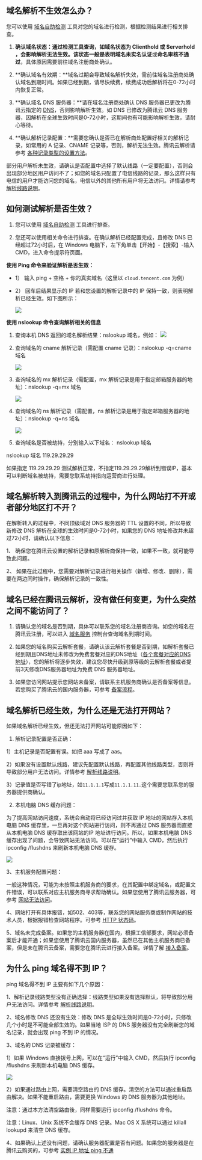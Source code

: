 ## 域名解析不生效怎么办？

您可以使用 [域名自助检测](https://support.dnspod.cn/Tools/tools/) 工具对您的域名进行检测，根据检测结果进行相关排查。

1. **确认域名状态：**通过检测工具查询，如域名状态为 Clienthold 或 Serverhold ，会影响解析无法生效。该状态一般是表明域名**未实名认证**或**命名审核不通过**，具体原因需要前往域名注册商处确认。

2. **确认域名有效期：**域名过期会导致域名解析失效，需前往域名注册商处确认域名到期时间。如果已经到期，请尽快续费，续费成功后解析将在0-72小时内恢复正常。

3. **确认域名 DNS 服务器：**请在域名注册商处确认 DNS 服务器已更改为腾讯云指定的 [DNS](https://cloud.tencent.com/document/product/302/9070)，否则影响解析生效。如 DNS 已修改为腾讯云 DNS 服务器，因解析在全球生效时间是0-72小时，这期间也有可能影响解析生效，请耐心等待。 

4. **确认解析记录配置：**需要您确认是否已在解析商处配置好相关的解析记录，如常用的 A 记录、CNAME 记录等，否则，解析无法生效。腾讯云解析请参考 [各种记录类型的设置方法](https://cloud.tencent.com/document/product/302/3449)。

部分用户解析未生效，请确认是否配置中选择了默认线路（一定要配置），否则会出现部分地区用户访问不了；如您的域名只配置了电信线路的记录，那么这样只有电信的用户才能访问您的域名，电信以外的其他所有用户将无法访问。详情请参考 [解析线路说明](https://cloud.tencent.com/document/product/302/8643)。

 

## 如何测试解析是否生效？

1. 您可以使用 [域名自助检测](https://support.dnspod.cn/Tools/tools/) 工具进行排查。

2. 您还可以使用相关命令进行排查。在确认解析已经配置完成，且修改 DNS 已经超过72小时后，在 Windows 电脑下，左下角单击【开始】-【搜索】-输入CMD，进入命令提示符页面。

**使用 Ping 命令来验证解析是否生效：**

- 1） 输入 ping + 空格 + 你的真实域名（这里以 `cloud.tencent.com` 为例）

- 2） 回车后结果显示的 IP 若和您设置的解析记录中的 IP 保持一致，则表明解析已经生效。如下图所示：

	![](https://main.qcloudimg.com/raw/232a21a9bb881f64626d0173c458bad3.png)

 
 **使用 nslookup 命令查询解析相关的信息**

1. 查询本机 DNS 返回的域名解析结果：nslookup 域名，例如：
 ![](https://main.qcloudimg.com/raw/2c61117dd34744c78c194de1625553b6.png)

2. 查询域名的 cname 解析记录（需配置 cname 记录）：nslookup -q=cname 域名

	![](https://main.qcloudimg.com/raw/b26678cc1041ee8759fc2c60ccb100cf.png)

3. 查询域名的 mx 解析记录（需配置，mx 解析记录是用于指定邮箱服务器的地址）：nslookup -q=mx 域名

	![](https://main.qcloudimg.com/raw/045662b85759e5bbf2a42e6bbbc554a1.png)

4. 查询域名的 ns 解析记录（需配置，ns 解析记录是用于指定邮箱服务器的地址）：nslookup -q=ns 域名

	![](https://main.qcloudimg.com/raw/8c61d45af65adcfcba8b78f40b3a4277.png)

5. 查询域名是否被劫持，分别输入以下域名：
 nslookup 域名

nslookup 域名 119.29.29.29

如果指定 119.29.29.29 测试解析正常，不指定119.29.29.29解析到错误IP，基本可以判断域名被劫持，需要您联系劫持指向运营商进行处理。

 

## 域名解析转入到腾讯云的过程中，为什么网站打不开或者部分地区打不开？

在解析转入的过程中，不同顶级域对 DNS 服务器的 TTL 设置的不同，所以导致新修改 DNS 解析在全球的生效时间是0-72小时，如果您的 DNS 地址修改并未超过72小时，请确认以下信息：

1、 确保您在腾讯云设置的解析记录和原解析商保持一致，如果不一致，就可能导致此问题。

2、 如果在此过程中，您需要对解析记录进行相关操作（新增、修改、删除），需要在两边同时操作，确保解析记录的一致性。

 

## 域名已经在腾讯云解析，没有做任何变更，为什么突然之间不能访问了？

1. 请确认您的域名是否到期，具体可以联系您的域名注册商咨询。如您的域名在腾讯云注册，可以进入 [域名服务](https://console.cloud.tencent.com/domain/mydomain) 控制台查询域名到期时间。

2. 如果您的域名购买云解析套餐，请确认该云解析套餐是否到期，如解析套餐已经到期且DNS地址未修改为免费套餐对应的DNS地址（[各个套餐对应的DNS地址](https://cloud.tencent.com/document/product/302/9070)），您的解析将逐步失效，建议您尽快升级到原等级的云解析套餐或者提前3天修改DNS服务器地址为免费 DNS 服务器地址。

3. 如果您访问网站提示您网站未备案，请联系主机服务商确认是否备案等信息。若您购买了腾讯云的国内服务器，可参考 [备案流程](https://cloud.tencent.com/document/product/243/18909)。



## 域名解析已经生效，为什么还是无法打开网站？
 如果域名解析已经生效，但还无法打开网站可能原因如下：

1. 解析记录配置是否正确：

1）主机记录是否配置有误。如把 aaa 写成了 aas。

2）如果没有设置默认线路，建议先配置默认线路，再配置其他线路类型，否则将导致部分用户无法访问。详情参考 [解析线路说明](https://cloud.tencent.com/document/product/302/8643)。

3）记录值是否写错了ip地址，如`11.1.1.1`写成`11.1.1.11.`这个需要您联系您的服务器提供商确认。

2. 本机电脑 DNS 缓存问题：

为了提高网站访问速度，系统会自动将已经访问过并获取 IP 地址的网站存入本机电脑 DNS 缓存里，一旦再对这个网站进行访问，则不再通过 DNS 服务器而直接从本机电脑 DNS 缓存取出该网站的IP 地址进行访问。所以，如果本机电脑 DNS 缓存出现了问题，会导致网站无法访问。可以在“运行”中输入 CMD，然后执行 ipconfig /flushdns 来刷新本机电脑 DNS 缓存。

![](https://main.qcloudimg.com/raw/4d766d292bb506b7a9e40e60b819cb2f.png)

3、主机服务配置问题：

一般这种情况，可能为未按照主机服务商的要求，在其配置中绑定域名，或配置文件错误，可以联系对应主机服务商寻求帮助确认。如果您使用了腾讯云服务器，可参考 [网站无法访问](https://cloud.tencent.com/document/product/213/14633)。

4、网站打开有具体报错，如502、403等，联系您的网站服务商或制作网站的技术人员，根据报错检查网站程序。可参考 [HTTP 状态码](https://cloud.tencent.com/document/product/302/19903)。

5、域名未完成备案。如果您的主机服务器在国内，根据工信部要求，网站必须备案后才能开通；如果您使用了腾讯云国内服务器，虽然已在其他主机服务商已备案，但是未在腾讯云备案，需要您在腾讯云进行接入备案。详情了解 [接入备案](https://cloud.tencent.com/document/product/243/19024)。

 

## 为什么 ping 域名得不到 IP？

ping 域名得不到 IP 主要有如下几个原因：

1、解析记录线路类型没有正确选择：线路类型如果没有选择默认，将导致部分用户无法访问。详情参考 [解析线路说明](https://cloud.tencent.com/document/product/302/8643)。 

2、域名修改 DNS 还没有生效：修改 DNS 是全球生效时间是0-72小时，只修改几个小时是不可能全部生效的。如果当地 ISP 的 DNS 服务器没有完全刷新您的域名记录，就会出现 ping 不到 IP 的情况。

3、域名的 DNS 记录被缓存： 

1）如果 Windows 直接拨号上网，可以在“运行”中输入 CMD，然后执行 ipconfig /flushdns 来刷新本机电脑 DNS 缓存。

![](https://main.qcloudimg.com/raw/87b0db30947d932ba00217da933e6f8a.png)

2）如果通过路由上网，需要清空路由的 DNS 缓存。清空的方法可以通过重启路由解决。如果不能重启路由，需要更换 Windows 的 DNS 服务器为其他地址。

注意：通过本方法清空路由後，同样需要运行 ipconfig /flushdns 命令。

注意：Linux、Unix 系统不会缓存 DNS 记录。Mac OS X 系统可以通过 killall lookupd 来清空 DNS 缓存。

4、如果确认上述没有问题，请确认服务器配置是否有问题。如果您的服务器是在腾讯云购买的，可参考 [实例 IP 地址 ping 不通](https://cloud.tencent.com/document/product/213/14639)

 
